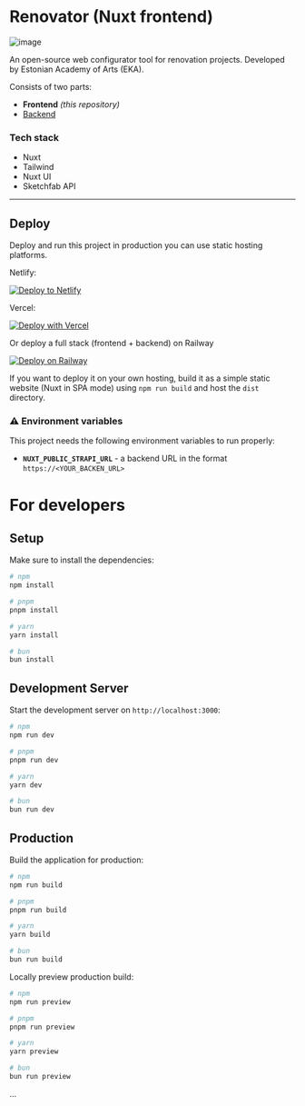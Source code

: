 # Renovator (Nuxt frontend)

![image](https://github.com/user-attachments/assets/de1ee0ad-031e-46a4-82ed-652a7bc61a79)

An open-source web configurator tool for renovation projects.
Developed by Estonian Academy of Arts (EKA).

Consists of two parts:

- **Frontend** _(this repository)_
- [Backend](https://github.com/ilya-vasilyev/renovator-backend) 

### Tech stack

- Nuxt
- Tailwind
- Nuxt UI
- Sketchfab API

---

## Deploy

Deploy and run this project in production you can use static hosting platforms.

Netlify:

[![Deploy to Netlify](https://www.netlify.com/img/deploy/button.svg)](https://app.netlify.com/start/deploy?repository=https://github.com/ilya-vasilyev/renovator-frontend)

Vercel:

[![Deploy with Vercel](https://vercel.com/button)](https://vercel.com/new/clone?repository-url=https%3A%2F%2Fgithub.com%2Filya-vasilyev%2Frenovator-frontend)

Or deploy a full stack (frontend + backend) on Railway

[![Deploy on Railway](https://railway.app/button.svg)](https://railway.app/template/mNpqga)

If you want to deploy it on your own hosting, build it as a simple static website (Nuxt in SPA mode) using `npm run build` and host the `dist` directory.

### ⚠️ Environment variables

This project needs the following environment variables to run properly:

- **`NUXT_PUBLIC_STRAPI_URL`** - a backend URL in the format `https://<YOUR_BACKEN_URL>`

# For developers

## Setup

Make sure to install the dependencies:

```bash
# npm
npm install

# pnpm
pnpm install

# yarn
yarn install

# bun
bun install
```

## Development Server

Start the development server on `http://localhost:3000`:

```bash
# npm
npm run dev

# pnpm
pnpm run dev

# yarn
yarn dev

# bun
bun run dev
```

## Production

Build the application for production:

```bash
# npm
npm run build

# pnpm
pnpm run build

# yarn
yarn build

# bun
bun run build
```

Locally preview production build:

```bash
# npm
npm run preview

# pnpm
pnpm run preview

# yarn
yarn preview

# bun
bun run preview
```

...
